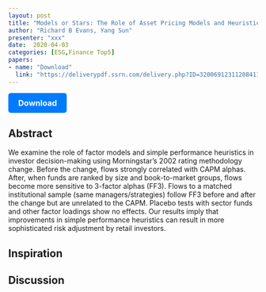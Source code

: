 ```yaml
---
layout: post
title: "Models or Stars: The Role of Asset Pricing Models and Heuristics in Investor Risk Adjustment"
author: "Richard B Evans, Yang Sun"
presenter: "xxx"
date:  2020-04-03
categories: [ESG,Finance Top5]
papers:
- name: "Download"
  link: "https://deliverypdf.ssrn.com/delivery.php?ID=320069123112084117094105092092005009049040064078088068077091109101086091065002124011054057055004118051018069081113030028010017015048049051033114030090113027080124004085077028001009093117094099065121122080065089003084089088079123005093126000068121072020&EXT=pdf&INDEX=TRUE"
---
```



<p>
  <a href="https://deliverypdf.ssrn.com/delivery.php?ID=320069123112084117094105092092005009049040064078088068077091109101086091065002124011054057055004118051018069081113030028010017015048049051033114030090113027080124004085077028001009093117094099065121122080065089003084089088079123005093126000068121072020&EXT=pdf&INDEX=TRUE" class="button">
    Download
  </a>
</p>

<style>
  .button {
    display: inline-block;
    padding: 10px 20px;
    background-color: #007bff;
    color: #fff;
    text-decoration: none;
    border-radius: 5px;
    font-size: 16px;
    font-weight: bold;
  }
</style>

## Abstract
We examine the role of factor models and simple performance heuristics in investor decision-making using Morningstar’s 2002 rating methodology change. Before the change, flows strongly correlated with CAPM alphas. After, when funds are ranked by size and book-to-market groups, flows become more sensitive to 3-factor alphas (FF3). Flows to a matched institutional sample (same managers/strategies) follow FF3 before and after the change but are unrelated to the CAPM. Placebo tests with sector funds and other factor loadings show no effects. Our results imply that improvements in simple performance heuristics can result in more sophisticated risk adjustment by retail investors.
## Inspiration




## Discussion
